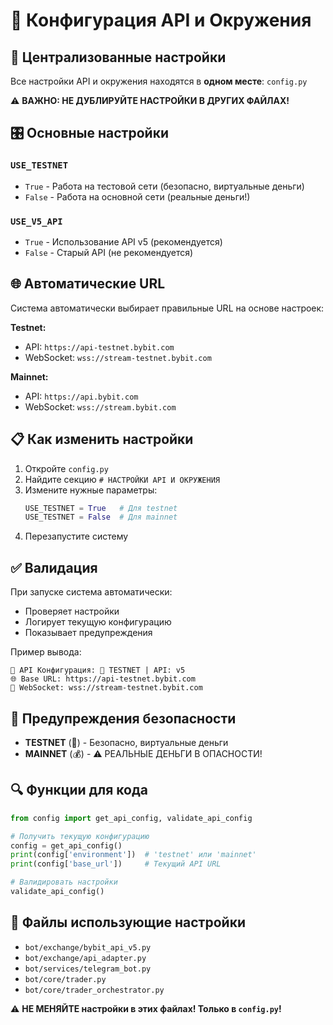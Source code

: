# 🔧 Конфигурация API и Окружения

## 📍 Централизованные настройки

Все настройки API и окружения находятся в **одном месте**: `config.py`

⚠️ **ВАЖНО: НЕ ДУБЛИРУЙТЕ НАСТРОЙКИ В ДРУГИХ ФАЙЛАХ!**

## 🎛️ Основные настройки

### `USE_TESTNET`
- `True` - Работа на тестовой сети (безопасно, виртуальные деньги)
- `False` - Работа на основной сети (реальные деньги!)

### `USE_V5_API`
- `True` - Использование API v5 (рекомендуется)
- `False` - Старый API (не рекомендуется)

## 🌐 Автоматические URL

Система автоматически выбирает правильные URL на основе настроек:

**Testnet:**
- API: `https://api-testnet.bybit.com`
- WebSocket: `wss://stream-testnet.bybit.com`

**Mainnet:**
- API: `https://api.bybit.com`
- WebSocket: `wss://stream.bybit.com`

## 📋 Как изменить настройки

1. Откройте `config.py`
2. Найдите секцию `# НАСТРОЙКИ API И ОКРУЖЕНИЯ`
3. Измените нужные параметры:
   ```python
   USE_TESTNET = True   # Для testnet
   USE_TESTNET = False  # Для mainnet
   ```
4. Перезапустите систему

## ✅ Валидация

При запуске система автоматически:
- Проверяет настройки
- Логирует текущую конфигурацию
- Показывает предупреждения

Пример вывода:
```
🔧 API Конфигурация: 🧪 TESTNET | API: v5
🌐 Base URL: https://api-testnet.bybit.com
🔌 WebSocket: wss://stream-testnet.bybit.com
```

## 🚨 Предупреждения безопасности

- **TESTNET** (🧪) - Безопасно, виртуальные деньги
- **MAINNET** (💰) - ⚠️ РЕАЛЬНЫЕ ДЕНЬГИ В ОПАСНОСТИ!

## 🔍 Функции для кода

```python
from config import get_api_config, validate_api_config

# Получить текущую конфигурацию
config = get_api_config()
print(config['environment'])  # 'testnet' или 'mainnet'
print(config['base_url'])     # Текущий API URL

# Валидировать настройки
validate_api_config()
```

## 📁 Файлы использующие настройки

- `bot/exchange/bybit_api_v5.py`
- `bot/exchange/api_adapter.py`
- `bot/services/telegram_bot.py`
- `bot/core/trader.py`
- `bot/core/trader_orchestrator.py`

⚠️ **НЕ МЕНЯЙТЕ настройки в этих файлах! Только в `config.py`!**